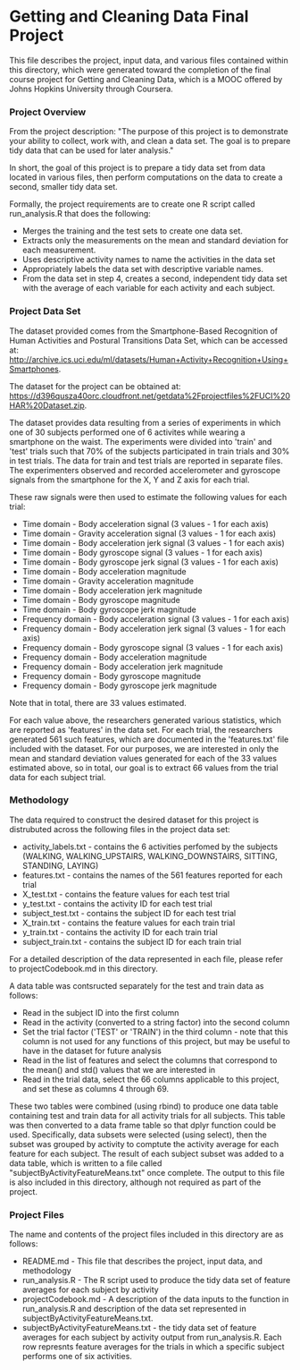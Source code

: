# Getting and Cleaning Data Final Project
This file describes the project, input data, and various files contained within this directory, which were generated toward the completion of the final course project for Getting and Cleaning Data, which is a MOOC offered by Johns Hopkins University through Coursera.

### Project Overview
From the project description: "The purpose of this project is to demonstrate your ability to collect, work with, and clean a data set. The goal is to prepare tidy data that can be used for later analysis."

In short, the goal of this project is to prepare a tidy data set from data located in various files, then perform computations on the data to create a second, smaller tidy data set. 

Formally, the project requirements are to create one R script called run_analysis.R that does the following: 
* Merges the training and the test sets to create one data set.
* Extracts only the measurements on the mean and standard deviation for each measurement. 
* Uses descriptive activity names to name the activities in the data set
* Appropriately labels the data set with descriptive variable names. 
* From the data set in step 4, creates a second, independent tidy data set with the average of each variable for each activity and each subject.


### Project Data Set
The dataset provided comes from the Smartphone-Based Recognition of Human Activities and Postural Transitions Data Set, which can be accessed at: <http://archive.ics.uci.edu/ml/datasets/Human+Activity+Recognition+Using+Smartphones>.

The dataset for the project can be obtained at: <https://d396qusza40orc.cloudfront.net/getdata%2Fprojectfiles%2FUCI%20HAR%20Dataset.zip>.

The dataset provides data resulting from a series of experiments in which one of 30 subjects performed one of 6 activites while wearing a smartphone on the waist. The experiments were divided into 'train' and 'test' trials such that 70% of the subjects participated in train trials and 30% in test trials. The data for train and test trials are reported in separate files. The experimenters observed and recorded accelerometer and gyroscope signals from the smartphone for the X, Y and Z axis for each trial.

These raw signals were then used to estimate the following values for each trial:
* Time domain - Body acceleration signal (3 values - 1 for each axis)
* Time domain - Gravity acceleration signal (3 values - 1 for each axis)
* Time domain - Body acceleration jerk signal (3 values - 1 for each axis)
* Time domain - Body gyroscope signal (3 values - 1 for each axis)
* Time domain - Body gyroscope jerk signal (3 values - 1 for each axis)
* Time domain - Body acceleration magnitude
* Time domain - Gravity acceleration magnitude
* Time domain - Body acceleration jerk magnitude
* Time domain - Body gyroscope magnitude
* Time domain - Body gyroscope jerk magnitude
* Frequency domain - Body acceleration signal (3 values - 1 for each axis)
* Frequency domain - Body acceleration jerk signal (3 values - 1 for each axis)
* Frequency domain - Body gyroscope signal (3 values - 1 for each axis)
* Frequency domain - Body acceleration magnitude
* Frequency domain - Body acceleration jerk magnitude
* Frequency domain - Body gyroscope magnitude
* Frequency domain - Body gyroscope jerk magnitude

Note that in total, there are 33 values estimated.

For each value above, the researchers generated various statistics, which are reported as 'features' in the data set. For each trial, the researchers generated 561 such features, which are documented in the 'features.txt' file included with the dataset. For our purposes, we are interested in only the mean and standard deviation values generated for each of the 33 values estimated above, so in total, our goal is to extract 66 values from the trial data for each subject trial.


### Methodology

The data required to construct the desired dataset for this project is distrubuted across the following files in the project data set:
* activity_labels.txt - contains the 6 activities perfomed by the subjects (WALKING, WALKING_UPSTAIRS, WALKING_DOWNSTAIRS, SITTING, STANDING, LAYING)
* features.txt - contains the names of the 561 features reported for each trial
* X_test.txt - contains the feature values for each test trial
* y_test.txt - contains the activity ID for each test trial
* subject_test.txt - contains the subject ID for each test trial
* X_train.txt - contains the feature values for each train trial
* y_train.txt - contains the activity ID for each train trial
* subject_train.txt - contains the subject ID for each train trial

For a detailed description of the data represented in each file, please refer to projectCodebook.md in this directory.

A data table was contsructed separately for the test and train data as follows:
* Read in the subject ID into the first column
* Read in the activity (converted to a string factor) into the second column
* Set the trial factor ('TEST' or 'TRAIN') in the third column - note that this column is not used for any functions of this project, but may be useful to have in the dataset for future analysis
* Read in the list of features and select the columns that correspond to the mean() and std() values that we are interested in
* Read in the trial data, select the 66 columns applicable to this project, and set these as columns 4 through 69.

These two tables were combined (using rbind) to produce one data table containing test and train data for all activity trials for all subjects. This table was then converted to a data frame table so that dplyr function could be used. Specifically, data subsets were selected (using select), then the subset was grouped by activity to comptute the activity average for each feature for each subject. The result of each subject subset was added to a data table, which is written to a file called "subjectByActivityFeatureMeans.txt" once complete. The output to this file is also included in this directory, although not required as part of the project.


### Project Files

The name and contents of the project files included in this directory are as follows:
* README.md - This file that describes the project, input data, and methodology
* run_analysis.R - The R script used to produce the tidy data set of feature averages for each subject by activity
* projectCodebook.md - A description of the data inputs to the function in run_analysis.R and description of the data set represented in subjectByActivityFeatureMeans.txt.
* subjectByActivityFeatureMeans.txt - the tidy data set of feature averages for each subject by activity output from run_analysis.R. Each row represnts feature averages for the trials in which a specific subject performs one of six activities.
